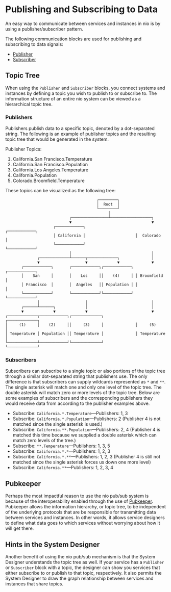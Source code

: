 # Publishing and Subscribing to Data

An easy way to communicate between services and instances in nio is by using a publisher/subscriber pattern.

The following communication blocks are used for publishing and subscribing to data signals:
* [Publisher](https://blocks.n.io/Publisher)
* [Subscriber](https://blocks.n.io/Subscriber)

## Topic Tree

When using the `Publisher` and `Subscriber` blocks, you connect systems and instances by defining a topic you wish to publish to or subscribe to. The information structure of an entire nio system can be viewed as a hierarchical topic tree.

### Publishers

Publishers publish data to a specific topic, denoted by a dot-separated string. The following is an example of publisher topics and the resulting topic tree that would be generated in the system.

Publisher Topics:

1. California.San Francisco.Temperature
2. California.San Francisco.Population
3. California.Los Angeles.Temperature
4. California.Population
5. Colorado.Broomfield.Temperature

These topics can be visualized as the following tree:

```
                                        ┌────────┐                      
                                        │  Root  │                      
                                        └────────┘                      
                                             │                          
                            ┌────────────────┴──────────────────┐          
                            ▼                                   ▼       
                     ┌────────────┐                      ┌────────────┐
                     │ California │                      │  Colorado  │
                     └────────────┘                      └────────────┘
                            │                                   │       
              ┌─────────────┴──────┬─────────────┐              │       
              ▼                    ▼             ▼              ▼       
       ┌────────────┐       ┌────────────┐┌────────────┐ ┌────────────┐
       │    San     │       │    Los     ││    (4)     │ │ Broomfield │
       │ Francisco  │       │  Angeles   ││ Population │ │            │
       └────────────┘       └────────────┘└────────────┘ └────────────┘
              │                    │                            │       
       ┌──────┴──────┐             │                            │       
       ▼             ▼             ▼                            ▼       
┌─────────────┬────────────┐┌─────────────┐              ┌─────────────┐
│     (1)     │    (2)     ││     (3)     │              │     (5)     │
│ Temperature │ Population ││ Temperature │              │ Temperature │
└─────────────┴────────────┘└─────────────┘              └─────────────┘
```

### Subscribers

Subscribers can subscribe to a single topic or also portions of the topic tree through a similar dot-separated string that publishers use. The only difference is that subscribers can supply wildcards represented as `*` and `**`. The single asterisk will match one and only one level of the topic tree. The double asterisk will match zero or more levels of the topic tree. Below are some examples of subscribers and the corresponding publishers they would receive data from according to the publisher examples above.

* Subscribe: `California.*.Temperature`—Publishers: 1, 3
* Subscribe: `California.*.Population`—Publishers: 2 (Publisher 4 is not matched since the single asterisk is used.)
* Subscribe: `California.**.Population`—Publishers: 2, 4 (Publisher 4 is matched this time because we supplied a double asterisk which can match zero levels of the tree.)
* Subscribe: `**.Temperature`—Publishers: 1, 3, 5
* Subscribe: `California.*.*`—Publishers: 1, 2, 3
* Subscribe: `California.*.**`—Publishers: 1, 2, 3 (Publisher 4 is still not matched since the single asterisk forces us down one more level)
* Subscribe: `California.**`—Publishers: 1, 2, 3, 4

## Pubkeeper

Perhaps the most impactful reason to use the nio pub/sub system is because of the interoperability enabled through the use of [Pubkeeper](/pubkeeper/README.md). Pubkeeper allows the information hierarchy, or topic tree, to be independent of the underlying protocols that are be responsible for transmitting data between services and instances. In other words, it allows service designers to define what data goes to which services without worrying about how it will get there.

## Hints in the System Designer

Another benefit of using the nio pub/sub mechanism is that the System Designer understands the topic tree as well. If your service has a `Publisher` or `Subscriber` block with a topic, the designer can show you services that either subscribe to or publish to that topic, respectively. It also permits the System Designer to draw the graph relationship between services and instances that share topics.
